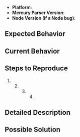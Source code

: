 <!--
Thanks for reporting an issue!

This issue tracker is for bugs and issues found within Mercury Parser.

Please fill in as much of the template below as you're able.

Platform: output of `uname -a` (UNIX), or version and 32 or 64-bit (Windows)
Mercury-Parser Version: the specified version in your `package.json` file
Node Version: output of `node --version`

If possible, please provide a stack trace and/or code that demonstrates the
problem, keeping it as simple and free of external dependencies as you are able.
-->

- **Platform**:
- **Mercury Parser Version**:
- **Node Version (if a Node bug)**:

## Expected Behavior

<!--- Tell us what should happen -->

## Current Behavior

<!--- Tell us what happens instead of the expected behavior -->

## Steps to Reproduce

<!--- Provide a link to a live example, or an unambiguous set of steps to -->
<!--- reproduce this bug. Include code to reproduce, if relevant.  -->
<!--- Screenshots are helpful when appropriate. -->

1. 2. 3. 4.

## Detailed Description

<!--- How has this issue affected you? What are you trying to accomplish? -->
<!--- Providing context helps us come up with a solution that is most useful in the real world -->
<!--- For example, what website URL are you dealing with? -->
<!--- What is the request you are sending? What type of response are you getting? -->
<!--- What is missing from the response? -->
<!--- If you have a feature request, provide a detailed description of the change or addition you are proposing -->

## Possible Solution

<!--- Not obligatory, but suggest a fix/reason for the bug, -->
